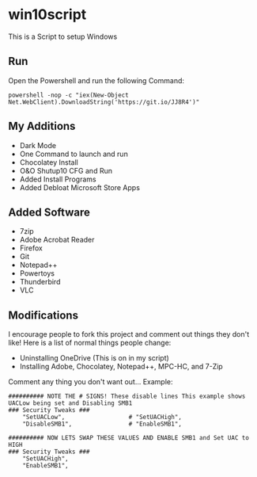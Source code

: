 # win10script
This is a Script to setup Windows

## Run
Open the Powershell and run the following Command:
```
powershell -nop -c "iex(New-Object Net.WebClient).DownloadString('https://git.io/JJ8R4')"
```

## My Additions
- Dark Mode
- One Command to launch and run
- Chocolatey Install
- O&O Shutup10 CFG and Run
- Added Install Programs
- Added Debloat Microsoft Store Apps

## Added Software
- 7zip
- Adobe Acrobat Reader
- Firefox
- Git
- Notepad++
- Powertoys
- Thunderbird
- VLC

## Modifications
I encourage people to fork this project and comment out things they don't like! Here is a list of normal things people change:
- Uninstalling OneDrive (This is on in my script)
- Installing Adobe, Chocolatey, Notepad++, MPC-HC, and 7-Zip

Comment any thing you don't want out... Example:

```
########## NOTE THE # SIGNS! These disable lines This example shows UACLow being set and Disabling SMB1
### Security Tweaks ###
	"SetUACLow",                  # "SetUACHigh",
	"DisableSMB1",                # "EnableSMB1",

########## NOW LETS SWAP THESE VALUES AND ENABLE SMB1 and Set UAC to HIGH
### Security Tweaks ###
	"SetUACHigh",
	"EnableSMB1",
```
